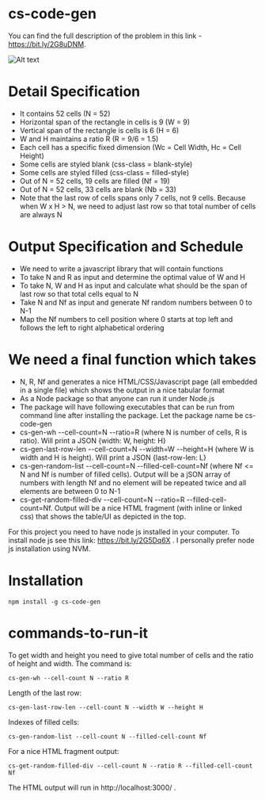 # cs-code-gen

You can find the full description of the problem in this link - https://bit.ly/2G8uDNM.

![Alt text](https://preview.ibb.co/k1CVkS/Screenshot_from_2018_03_29_19_09_11.png?raw=true "Title") 

# Detail Specification

* It contains 52 cells (N = 52)
* Horizontal span of the rectangle in cells is 9 (W = 9)
* Vertical span of the rectangle is cells is 6 (H = 6)
* W and H maintains a ratio R (R = 9/6 = 1.5)
* Each cell has a specific fixed dimension (Wc = Cell Width, Hc = Cell Height)
* Some cells are styled blank (css-class = blank-style)
* Some cells are styled filled (css-class = filled-style)
* Out of N = 52 cells, 19 cells are filled (Nf = 19)
* Out of N = 52 cells, 33 cells are blank (Nb = 33)
* Note that the last row of cells spans only 7 cells, not 9 cells. Because when W x H > N, we need to adjust last row so that total number of cells are always N

# Output Specification and Schedule

* We need to write a javascript library that will contain functions
* To take N and R as input and determine the optimal value of W and H
* To take N, W and H as input and calculate what should be the span of last row so that total cells equal to N
* Take N and Nf as input and generate Nf random numbers between 0 to N-1
* Map the Nf numbers to cell position where 0 starts at top left and follows the left to right alphabetical ordering

# We need a final function which takes 
* N, R, Nf and generates a nice HTML/CSS/Javascript page (all embedded in a single file) which shows the output in a nice tabular format
* As a Node package so that anyone can run it under Node.js
* The package will have following executables that can be run from command line after installing the package. Let the package name be cs-code-gen
* cs-gen-wh --cell-count=N --ratio=R (where N is number of cells, R is ratio). Will print a JSON {width: W, height: H}
* cs-gen-last-row-len --cell-count=N --width=W --height=H (where W is width and H is height). Will print a JSON {last-row-len: L}
* cs-gen-random-list --cell-count=N --filled-cell-count=Nf (where Nf <= N and Nf is number of filled cells). Output will be a jSON array of numbers with length Nf and no element will be repeated twice and all elements are between 0 to N-1
* cs-get-random-filled-div --cell-count=N --ratio=R --filled-cell-count=Nf. Output will be a nice HTML fragment (with inline or linked css) that shows the table/UI as depicted in the top.


For this project you need to have node js installed in your computer. To install node js see this link: https://bit.ly/2G5Dq6X . I personally prefer node js installation using NVM.


# Installation

`npm install -g cs-code-gen`


# commands-to-run-it

To get width and height you need to give total number of cells and the ratio of height and width. The command is:

`cs-gen-wh --cell-count N --ratio R`


Length of the last row:

`cs-gen-last-row-len --cell-count N --width W --height H`


Indexes of filled cells:

`cs-gen-random-list --cell-count N --filled-cell-count Nf`


For  a nice HTML fragment output:

`cs-get-random-filled-div --cell-count N --ratio R --filled-cell-count Nf`


The HTML output will run in http://localhost:3000/ .
